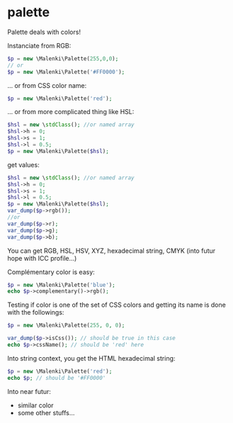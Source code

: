 # palette

Palette deals with colors!

Instanciate from RGB:

```php
$p = new \Malenki\Palette(255,0,0);
// or
$p = new \Malenki\Palette('#FF0000');
```

… or from CSS color name:

```php
$p = new \Malenki\Palette('red');
```
… or from more complicated thing like HSL:

```php
$hsl = new \stdClass(); //or named array
$hsl->h = 0;
$hsl->s = 1;
$hsl->l = 0.5;
$p = new \Malenki\Palette($hsl);
```

get values:

```php
$hsl = new \stdClass(); //or named array
$hsl->h = 0;
$hsl->s = 1;
$hsl->l = 0.5;
$p = new \Malenki\Palette($hsl);
var_dump($p->rgb());
//or
var_dump($p->r);
var_dump($p->g);
var_dump($p->b);
```

You can get RGB, HSL, HSV, XYZ, hexadecimal string, CMYK (into futur hope with ICC profile…)

Complémentary color is easy:

```php
$p = new \Malenki\Palette('blue');
echo $p->complementary()->rgb();
```

Testing if color is one of the set of CSS colors and getting its name is done with the followings:

```php
$p = new \Malenki\Palette(255, 0, 0);

var_dump($p->isCss()); // should be true in this case
echo $p->cssName(); // should be 'red' here
```

Into string context, you get the HTML hexadecimal string:

```php
$p = new \Malenki\Palette('red');
echo $p; // should be '#FF0000'
```

Into near futur:
 - similar color
 - some other stuffs…
